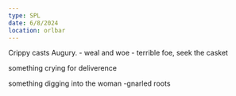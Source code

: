 ```yaml
---
type: SPL
date: 6/8/2024
location: orlbar
---
```


Crippy casts Augury. 
	- weal and woe
		- terrible foe, seek the casket

something crying for deliverence

something digging into the woman 
	-gnarled roots